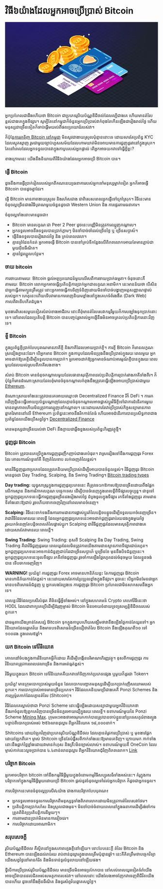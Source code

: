 # វិធី៦យ៉ាងដែលអ្នកអាចប្រើប្រាស់ Bitcoin

![bitcoin with smartphone image](./use-btc.webp)

អ្នកប្រហែលជាដឹងហើយថា Bitcoin ជាប្រភេទរូបិយប័ណ្ណឌីជីថល់ដែលល្បីជាងគេ ហើយមានតំលៃខ្ពស់ជាងគេក្នុងទីផ្សារ។ សូម្បីតែនៅកម្ពុជាក៏ចំនួនអ្នកប្រើប្រាស់វាកំពុងតែកើនឡើងជារៀងរាល់ថ្ងៃ ហើយមនុស្សជាច្រើនទៀតក៏ចាប់ផ្តើមយល់ពីផលប្រយោជ៍របស់វា។

ក៏ប៉ុន្តែ[ការរកទិញ Bitcoin នៅកម្ពុជា](https://daix.co/trade) មិនសូវជាងាយស្រួលប៉ុន្មាននោះទេ ដោយសារតែប្រព័ន្ធ KYC ដែលស្មុគស្មាញ រួមជាមួយច្បាប់ហួសសម័យដែលហាមឃាត់មិនអោយមានការជួញដូរវានៅក្នុងស្រុក។ តែនៅពេលដែលអ្នកទទួលបានវាក្នុងកាបូបរបស់អ្នកផ្ទាល់ តើអ្នកអាចយកវាទៅធ្វើអ្វីខ្លះ?

ខាងក្រោមនេះ យើងនឹងនិយាយពីវិធី៦យ៉ាងដែលអ្នកអាចប្រើ Bitcoin បាន។

### ផ្ងើ Bitcoin

ដូចនឹងការផ្ងើប្រាក់រៀលរបស់អ្នកពីគណនេយ្យធនាគាររបស់អ្នកទៅមនុស្សម្នាក់ទៀត អ្នកក៏អាចផ្ងើ Bitcoin បានដូចគ្នាដែរ។

ផ្ញើ Bitcoin មានភាពងាយស្រួល និងរហ័សជាង ជាពិសេសពេលអ្នកផ្ញើទៅក្រៅស្រុក។ វិធីនេះមានចំនុចល្អច្រើនជាងវិធីបុរាណមួយចំនួនដូចជា Western Union និង ការផ្ទេរតាមធនាគារ។

ចំនុចល្អទាំងនោះមានដូចជា៖

- Bitcoin មានលក្ខណៈជា Peer 2 Peer ដូចនេះបញ្ញើមិនត្រូវការឈ្មួញកណ្តាល។
- អ្នកទទួលអាចនឹងទទួលបានប្រាក់ភ្លាមៗ មិនចាំបាច់ចាំដល់ច្រើនថ្ងៃ ឬ ច្រើនសប្តាស៍។
- ផ្ញើនិងទទួលបានរៀងរាល់ថ្ងៃ និង គ្រប់ពេលវេលា។
- គ្មានព្រំដែនកំនត់ អ្នកអាចផ្ងើ Bitcoin បានទៅគ្រប់ទីកន្លែងលើពិភពលោកអោយតែមានភ្ជាប់ជាមួយអុីនធឺណិត។
- គ្មានថ្លៃឈ្នួលបន្ថែម។

### ចាយ bitcoin

ការចាយតាមរយៈ Bitcoin ផ្តល់អត្ថប្រយោជន៍មួយលើសពីការចាយប្រាក់ធម្មតា។ ចំនុចនោះគឺ តាមរយៈ Bitcoin លោកអ្នកអាចធ្វើប្រតិបត្តិការប្រាក់អ្នកជាលក្ខណៈអនាមិក។ នេះមានន័យថា បើសិនជាអ្នកធ្វើតាមក្បួនត្រឹមត្រូវ នោះអ្នកអាចធ្វើការទិញទំនិញដោយមិនចាំបាច់បង្ហាញអត្តសញ្ញាណផ្ទាល់របស់អ្នក។ ហេតុនេះហើយទើបវាមានការពេញនិយមខ្លាំងនៅក្នុងគេហទំព័រងងឹត (Dark Web) កាលពីវាទើបកើតដំបូង។

មុខងារពិសេសមួយទៀតសំរាប់ខាងអាជីវករ​​​​​​ នោះគឺពុំមានតំលៃសេវាកម្ម​ រឺមួយក៏ការបង្ឃាំងទុកប្រាក់នោះទេ។​​ នៅពេលដែលប្រតិបត្តិ​ Bitcoin បានបញ្ចប់រួចរាល់​ អ្នកផ្ញើនឹងមិនអាចត្រលប់ប្រតិបត្តិការនោះវិញទេ។

### ខ្ចី Bitcoin

ក្នុងប្រព័ន្ធខ្ចីប្រាក់បែបបុរាណមានភាគីខ្ចី និងភាគីដែលអោយប្រាក់ខ្ចី។ ការខ្ចី Bitcoin ក៏មានលក្ខណៈស្រដៀងគ្នានេះដែរ។ បើអ្នកមាន Bitcoin ក្នុងកាបូបដែលមិនប្រុងនឹងប្រើប្រាស់ក្នុងរយៈពេលមួយ អ្នកអាចដាក់ឱ្យគេខ្ចីដើម្បីទទួលបានការប្រាក់។ អ្នកអាចដាក់ឱ្យអ្នកមានចំណាប់អារម្មណ៍ខ្ចីបានក្នុងរយៈពេលមួយដែលយល់ស្របពីភាគីសងខាង។

សំរាប់ Bitcoin មានចំនុចកណ្តាលមួយដែលធានាសុវត្ថិភាពដល់ប្រតិបត្តិការប្រាក់រវាងភាគីទាំងពីរ។ ក៏ប៉ុន្តែក៏មានដំណោះស្រាយដែលពុំមានចំនុចកណ្តាលកំពុងនឹងត្រូវគេធ្វើឡើងអោយប្រើប្រាស់ជាមួយ
<a href="https://blockgeeks.com/guides/ethereum/" target="_blank">Ethereum</a>.

ដំណោះស្រាយទាំងនេះត្រូវបានគេអោយឈ្មោះថា Decentralized Finance រឺក៏ DeFi ។ ការរកឃើញថ្មីនេះធ្វើអោយប្រប័ន្ធបណ្តាញដែលគ្មានចំនុចកណ្តាលអាចផ្លាស់ប្តូរវិធីខ្ចីទៅជាការដំនើរការមួយមានតម្លាភាពហើយមិនត្រូវការឈ្មួញនៅកណ្តាល។ នេះដោយសារតែវាប្រើប្រាស់កិច្ចសន្យាមានភាពឆ្លាតវៃមាននៅលើ Ethereum ប្រព័ន្ធនេះអាចនឹងរីកកាន់តែធំ ហើយអាចដំនើរការបានប្រសិទ្ធភាពជាងប្រព័ន្ធដែលយើងប្រើសព្ធថ្ងៃ។
<a href="https://blockonomi.com/what-is-decentralized-finance-defi/" target="_blank">Decentralized Finance</a>

មានមនុស្សជាច្រើនយល់ថា DeFi នឹងក្លាយជាឆ្អឹងខ្នងរបស់ប្រព័ន្ធហិរញ្ញវត្ថុថ្មី។

### ជួញដូរ Bitcoin

Bitcoin ត្រូវបានគេប្រើក្នុងការជួញដូរញឹកញាប់ជាងគេបំផុត។ វាស្រដៀងទៅនឹងការជួញដូរ Forex ដែរ គោលការណ៍ទូទៅគឺ ទិញតំលៃទាប លក់ចេញតំលៃខ្ពស់។

មានវិធីជួញដូរ៣ប្រភេទដែលត្រូវគេនិយមប្រើប្រាស់ដើម្បីអោយបានចំនូលខ្ពស់។ វិធីជួញដូរ Bitcoin មានដូចជា Day Trading, Scalping, និង Swing Trading។ <a href="https://99bitcoins.com/bitcoin-trading/#trading_types" target="_blank">Bitcoin trading types</a>

**Day trading:** យុទ្ធសាស្រ្តក្នុងការជួញដូរប្រភេទនេះ គឺត្រូវចេះរកឱកាសឱ្យបានច្រើនដោយពឹងផ្អែកលើការស្មាន និងការវិភាគលក្ខណៈបច្ចេកទេស ដើម្បីបានចំនេញក្នុងពេលខ្លីពីទីផ្សារបច្ចុប្បន្ន។ ជាទូទៅ អ្នកជួញដូរប្រភេទនេះធ្វើការជួញដូរច្រើនដងរៀងរាល់ថ្ងៃ ដំបូងចូលក្នុងទីផ្សារ រកទីតាំងជួញដូរ តាមដានទីតាំងនោះឱ្យជាប់ រួចហើយចាកចេញវិញនៅពេលមានចំនេញ។

**Scalping:** វិធីនេះទាក់ទងនឹងការតាមដានការផ្លាស់ប្តូរតំលៃបន្តិចបន្តួចដើម្បីទទួលយកចំនេញច្រើន។ វាជាវិធីដែលមានរយៈពេលខ្លី ដែលអ្នកជួញដូរប្រភេទនេះអាចដាក់ជួញដូររាប់រយដងក្នុងមួយថ្ងៃ រួចយកចំនេញតែបន្តិចពេលតំលៃផ្លាស់ប្តូរ។ Scalping ជាវិធីជួញដូរដែលមានសុវត្ថិភាពជាងគេដោយសារតែវាមានរយៈពេលខ្លី។

**Swing Trading:** Swing Trading: ខុសពី Scalping និង Day Trading, Swing Trading គឺជាវិធីជួញដូររយៈពេលយូរដែលមិនត្រូវការយើងតាមដានស្ថានភាពទីផ្សារជាប់រហូត។ អ្នកជួញដូរប្រភេទនេះអាចកាន់ជំនួញជាប់ដៃជាច្រើនសប្តាហ៍ ឬច្រើនខែ មុននឹងបិទជំនួញនេះ។ អ្នកជួញដូរប្រភេទនេះចូលទីផ្សារ រកទីតាំងជួញដូរ រួចចាំការឡើងថ្លៃរហូតដល់ចំនុចមួយ ដែលខ្លួនចង់បាន ទើបចាកចេញវិញ។

**WARNING!** ប្រយ័ត្ន! ការជួញដូរ Forex អាចមានហានិភ័យខ្លះ តែការជួញដូរ Bitcoin មានហានិភ័យកាន់តែខ្ពស់។ នេះដោយសារតែការប្រែប្រួលខ្លាំងក្នុងទីផ្សារ។ ដូចនេះ បើអ្នកមិនមែនជាអ្នកមានបទពិសោធន៍ជំនួញ ឬ អ្នកលេងល្បែងទេ ការជួញដូរ Bitcoin ប្រហែលជាមិនសាកសមនឹងអ្នកទេ។

ពេលខ្លះវិធីដែលប្រសើរបំផុត គឺមិនធ្វើអ្វីទាំងអស់។ នៅក្នុងសហគមន៍ Crypto គេហៅវិធីនេះថា HODL ដែលជាពាក្យគេប្រើដើម្បីជំរុញម្ចាស់ Bitcoin មិនអោយចំនាយទ្រព្យសម្បត្តិឌីជីថលរបស់ពួកគេ។

ជាធម្មតាយើងគ្រាន់តែសន្សំ Bitcoin ទុកក្នុងកាបូបហើយសង្ឃឹមថាវានឹងឡើងថ្លៃកាន់តែយូរទៅ។ អ្នកវិនិយោគដែលឆ្លាតវ័យ និងមានបទពិសោធន៍ច្រើនជឿថាតំលៃ Bitcoin នឹងឡើងគុណពី១០ ទៅ ១០០ដង ក្នុងពេល៥ឆ្នាំ។

### យក Bitcoin ទៅវិនិយោគ

គោលដៅចំបងក្នុងការវិនិយោគអ្វីក៏ដោយ គឺដើម្បីបង្កើនបរិមាណហិរញ្ញវត្ថុ។ ខុសពីការជួញដូរ ការវិនិយោគត្រូវការពេលវេលាច្រើន និងការអត់ធ្មត់ខ្ពស់។

វិធីមួយក្នុងយក Bitcoin ទៅវិនិយោគគឺយកវាទៅទិញកាក់ប្រភេទផ្សេង ឬមួយក៏ដូរជា Token។

ប្រយ័ត្ន! មានក្រុមបោកប្រាស់មួយចំនួន ដែលបោកបញ្ឆោតមនុស្សដើម្បីយកប្រាក់ញើសឈាមរបស់ពួកគេ។ ការបោកប្រាស់អាចមានច្រើនប្រភេទ។ វិធីដែលគេនិយមប្រើជាងគេគឺ Ponzi Schemes និង ការប្រូម៉ូតកាក់ដែលគ្មានតំលៃ (Shitcoin)។

វិធីដែលគេស្គាល់ថាជា Ponzi Scheme នោះធ្វើឡើងដោយសន្យាជាមួយអ្នកវិនិយោគថានឹងរកចំនូលឱ្យពួកគេវិញបានច្រើនមិនគួរអោយជឿក្នុងរយៈពេលខ្លី។ ឧទាហរណ៍មួយនៃ Ponzi Scheme <a href="https://bitcoinist.com/mining-max-pyramid-scheme-comes-crashing-down/" target="_blank">Mining Max</a>. ក្រុមអះអាងថាអាចរុករកកាក់បានត្រូវបានចាប់ខ្លួននៅប្រទេសកូរ៉េខាងត្បូងបន្ទាប់ពីបោកប្រាស់អស់ ២៥៦លានដុល្លារ ពីអ្នកវិនិយោគ ១៨,០០០នាក់។

Shitcoins ដោយឡែកវិញជាប្រភេទរូបិយប័ណ្ណឌីជីថល ដែលគ្មានតំរូវការប្រើប្រាស់ ឬ មុខងារផ្លែកដោយឡែកពីគេ។ ម្ចាស់ Shitcoin ច្រើនតែបំផ្លឹសពីកាក់ទាំងនេះឱ្យមានគេទិញ។ ក្រោយមក កាក់ទាំងនោះនឹងធ្លាក់ថ្លៃខ្លាំងដោយវាមានកំហុស និងគ្រឹះមិនច្បាស់លាស់។ ឧទាហរណ៍មួយគឺ OneCoin ដែលម្ចាស់កាក់នេះលួចប្រាក់បាន ៤.៤ពាន់លានដុល្លារ ពីអ្នកវិនិយោគជុំវិញពិភពលោក។
<a href="https://fortune.com/2019/11/06/is-onecoin-the-biggest-financial-fraud-in-history/" target="_blank">Link</a>

### បរិច្ចាក Bitcoin

អ្នកអាចបរិច្ចាក bitcoin ទៅនឹងកម្មវិធីអ្វីមួយក្នុងចំនោមកម្មវិធីសប្បុរសធំ៍ទាំងអស់នេះ។ គំរូក្នុងការបរិច្ចាកទៅក្នុងកម្មវិធីអ្វីមួយដោយប្រើ Bitcoin ផ្តល់នូវចំនុចល្អទៅដល់អ្នកបរិច្ចាក ក៏ដូចជាអ្នកទទួល។

ការបរិច្ចាកនេះមានចំនុចល្អប្រសើរ៤យ៉ាង ជាងការបរិច្ចាកបែបបុរាណ៖

- អ្នកទទួលអាចទទួលការបរិច្ចាកពីមនុស្សទូទាំងពិភពលោកដោយមិនត្រូវការតំលៃសេវាថែម។
- ប្រតិបត្តិការប្រាក់រហ័ស និងស្រួលជាងមុន។ មិនចាំបាច់ចំនាយពេលនៅក្នុងធនាគារដើម្បីរង់ចាំការត្រួតពិនិត្យប្រតិបត្តិការនីមួយៗ។
- ការតាមដានប្រាក់មិនមានការវៀចវេរ។
- ការបរិច្ចាកដោយអាណាមិក។

### សរុបសេចក្តី

រូបិយប័ណ្ណឌីជីថល គឺស្ថិតនៅក្នុងសភាពក្មេងខ្ចីនៅឡើយ។ ទោះបែបនេះក្តី តំលៃ Bitcoin និង Ethereum បានឡើងដល់រាប់រយ រាប់ពាន់ដុល្លារក្នុងពេលត្រឹមប៉ុន្មានឆ្នាំ។ នេះគឺគិតត្រឹមថាបច្ចេកវិទ្យាយើងសព្វថ្ងៃនៅមានកំរិត និងមិនទាន់ទូលំទូលាយនៅឡើយផង។

ថ្វីបើការប្រើប្រាស់រូបិយប័ណ្ណឌីជីថល មានច្រើនមិនអាចប្រកែកបាន នៅសល់ពេលយូរទៀតទំរាំយើងអាចប្រើវាបានដល់ជិតអស់សមត្ថភាពរបស់វា។ នៅពេលនោះ យើងលែងអាចញែកវាចេញពីជីវិតយើងបានហើយ ដូចទៅនឹងអុីនធឺណិត និងទូរស័ព្ទវ័យឆ្លាតសព្ធថ្ងៃ។
